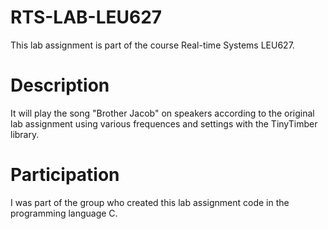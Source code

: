 # RTS-LAB-LEU627

This lab assignment is part of the course Real-time Systems LEU627. 

# Description

It will play the song "Brother Jacob" on speakers according to the original lab assignment using various frequences and settings with the TinyTimber library. 

# Participation

I was part of the group who created this lab assignment code in the programming language C. 





